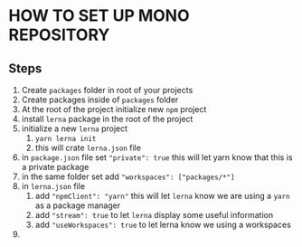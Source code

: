 # HOW TO SET UP MONO REPOSITORY

## Steps

1. Create `packages` folder in root of your projects
2. Create packages inside of `packages` folder
3. At the root of the project initialize new `npm` project
4. install `lerna` package in the root of the project
5. initialize a new `lerna` project
   1. `yarn lerna init`
   2. this will crate `lerna.json` file
6. in `package.json` file set `"private": true` this will let yarn know that this is a private package
7. in the same folder set add `"workspaces": ["packages/*"]`
8. in `lerna.json` file
   1. add `"npmClient": "yarn"` this will let `lerna` know we are using a `yarn` as a package manager
   2. add `"stream": true` to let `lerna` display some useful information
   3. add `"useWorkspaces": true` to let lerna know we using a workspaces
9. 